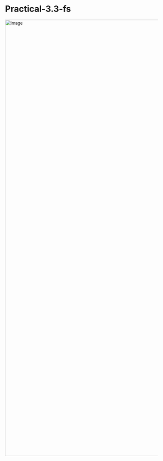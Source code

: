 # Practical-3.3-fs
<img width="2560" height="1440" alt="image" src="https://github.com/user-attachments/assets/eb8759be-aef4-46c6-8f64-4179312056d0" />
